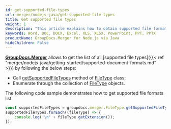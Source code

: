 ```yaml
---
id: get-supported-file-types
url: merger/nodejs-java/get-supported-file-types
title: Get supported file types
weight: 1
description: "This article explains how to obtain supported file formats list when merge PDF, Word(DOC, DOCX), Excel(XLS, XLSX), PowerPoint(PPT, PPTX) documents with GroupDocs.Merger within your Node.js via Java applications."
keywords: Word, DOC, DOCX, Excel, XLS, XLSX, PowerPoint, PPT, PPTX
productName: GroupDocs.Merger for Node.js via Java
hideChildren: False
---
```

[**GroupDocs.Merger**](https://products.groupdocs.com/merger/nodejs-java) allows to get the list of all [supported file types]({{< ref "merger/nodejs-java/getting-started/supported-document-formats.md" >}}) by following the below steps:
*   Call [getSupportedFileTypes](https://reference.groupdocs.com/java/merger/com.groupdocs.merger.domain/FileType#getSupportedFileTypes()) method of [FileType](https://reference.groupdocs.com/java/merger/com.groupdocs.merger.domain/FileType) class;
*   Enumerate through the collection of [FileType](https://reference.groupdocs.com/java/merger/com.groupdocs.merger.domain/FileType) objects.

The following code sample demonstrates how to get supported file formats list.

```js
const supportedFileTypes = groupdocs.merger.FileType.getSupportedFileTypes().toArray();
supportedFileTypes.forEach((fileType) => {
    console.log('\n' + fileType.getExtension());
});
```
